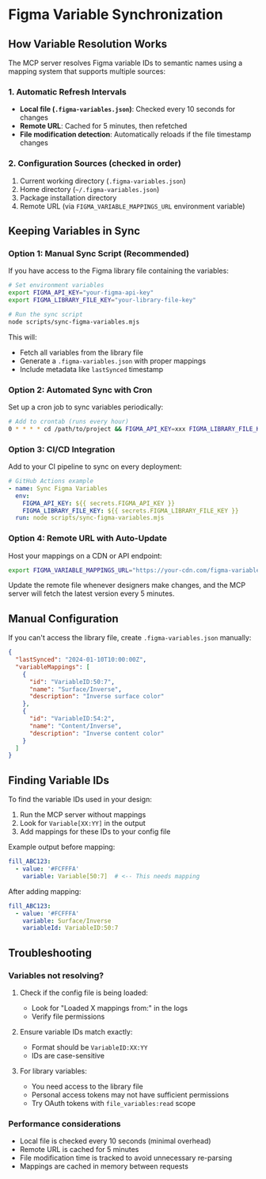 # Figma Variable Synchronization

## How Variable Resolution Works

The MCP server resolves Figma variable IDs to semantic names using a mapping system that supports multiple sources:

### 1. Automatic Refresh Intervals

- **Local file (`.figma-variables.json`)**: Checked every 10 seconds for changes
- **Remote URL**: Cached for 5 minutes, then refetched
- **File modification detection**: Automatically reloads if the file timestamp changes

### 2. Configuration Sources (checked in order)

1. Current working directory (`.figma-variables.json`)
2. Home directory (`~/.figma-variables.json`)
3. Package installation directory
4. Remote URL (via `FIGMA_VARIABLE_MAPPINGS_URL` environment variable)

## Keeping Variables in Sync

### Option 1: Manual Sync Script (Recommended)

If you have access to the Figma library file containing the variables:

```bash
# Set environment variables
export FIGMA_API_KEY="your-figma-api-key"
export FIGMA_LIBRARY_FILE_KEY="your-library-file-key"

# Run the sync script
node scripts/sync-figma-variables.mjs
```

This will:
- Fetch all variables from the library file
- Generate a `.figma-variables.json` with proper mappings
- Include metadata like `lastSynced` timestamp

### Option 2: Automated Sync with Cron

Set up a cron job to sync variables periodically:

```bash
# Add to crontab (runs every hour)
0 * * * * cd /path/to/project && FIGMA_API_KEY=xxx FIGMA_LIBRARY_FILE_KEY=xxx node scripts/sync-figma-variables.mjs
```

### Option 3: CI/CD Integration

Add to your CI pipeline to sync on every deployment:

```yaml
# GitHub Actions example
- name: Sync Figma Variables
  env:
    FIGMA_API_KEY: ${{ secrets.FIGMA_API_KEY }}
    FIGMA_LIBRARY_FILE_KEY: ${{ secrets.FIGMA_LIBRARY_FILE_KEY }}
  run: node scripts/sync-figma-variables.mjs
```

### Option 4: Remote URL with Auto-Update

Host your mappings on a CDN or API endpoint:

```bash
export FIGMA_VARIABLE_MAPPINGS_URL="https://your-cdn.com/figma-variables.json"
```

Update the remote file whenever designers make changes, and the MCP server will fetch the latest version every 5 minutes.

## Manual Configuration

If you can't access the library file, create `.figma-variables.json` manually:

```json
{
  "lastSynced": "2024-01-10T10:00:00Z",
  "variableMappings": [
    {
      "id": "VariableID:50:7",
      "name": "Surface/Inverse",
      "description": "Inverse surface color"
    },
    {
      "id": "VariableID:54:2",
      "name": "Content/Inverse",
      "description": "Inverse content color"
    }
  ]
}
```

## Finding Variable IDs

To find the variable IDs used in your design:

1. Run the MCP server without mappings
2. Look for `Variable[XX:YY]` in the output
3. Add mappings for these IDs to your config file

Example output before mapping:
```yaml
fill_ABC123:
  - value: '#FCFFFA'
    variable: Variable[50:7]  # <-- This needs mapping
```

After adding mapping:
```yaml
fill_ABC123:
  - value: '#FCFFFA'
    variable: Surface/Inverse
    variableId: VariableID:50:7
```

## Troubleshooting

### Variables not resolving?

1. Check if the config file is being loaded:
   - Look for "Loaded X mappings from:" in the logs
   - Verify file permissions

2. Ensure variable IDs match exactly:
   - Format should be `VariableID:XX:YY`
   - IDs are case-sensitive

3. For library variables:
   - You need access to the library file
   - Personal access tokens may not have sufficient permissions
   - Try OAuth tokens with `file_variables:read` scope

### Performance considerations

- Local file is checked every 10 seconds (minimal overhead)
- Remote URL is cached for 5 minutes
- File modification time is tracked to avoid unnecessary re-parsing
- Mappings are cached in memory between requests